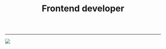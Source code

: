 # <h1 align="center">Frontend developer</h1>


<br><br>


---
[![](https://visitcount.itsvg.in/api?id=Eptaaaaaaaa&icon=0&color=6)](https://visitcount.itsvg.in)
